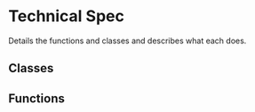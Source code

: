 # Technical Spec

Details the functions and classes and describes what each does.

## Classes


## Functions